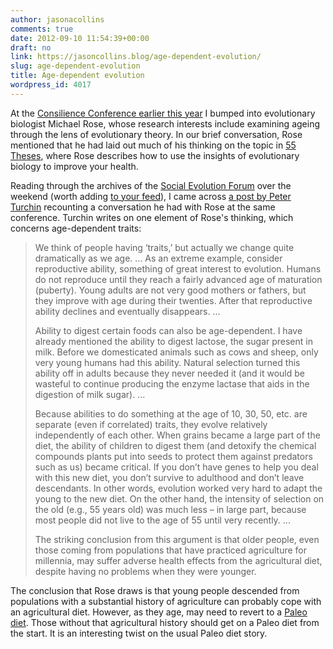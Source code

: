 ```yaml
---
author: jasonacollins
comments: true
date: 2012-09-10 11:54:39+00:00
draft: no
link: https://jasoncollins.blog/age-dependent-evolution/
slug: age-dependent-evolution
title: Age-dependent evolution
wordpress_id: 4017
---
```


At the [Consilience Conference earlier this year](https://jasoncollins.blog/consilience-conference-afterthoughts/) I bumped into evolutionary biologist Michael Rose, whose research interests include examining ageing through the lens of evolutionary theory. In our brief conversation, Rose mentioned that he had laid out much of his thinking on the topic in [55 Theses](http://55theses.org), where Rose describes how to use the insights of evolutionary biology to improve your health.

Reading through the archives of the [Social Evolution Forum](http://socialevolutionforum.com) over the weekend (worth adding [to your feed](http://socialevolutionforum.com/feed/)), I came across [a post by Peter Turchin](http://socialevolutionforum.com/2012/05/17/the-dark-side-of-cultural-evolution-2/) recounting a conversation he had with Rose at the same conference. Turchin writes on one element of Rose's thinking, which concerns age-dependent traits:


<blockquote>We think of people having ‘traits,’ but actually we change quite dramatically as we age. ... As an extreme example, consider reproductive ability, something of great interest to evolution. Humans do not reproduce until they reach a fairly advanced age of maturation (puberty). Young adults are not very good mothers or fathers, but they improve with age during their twenties. After that reproductive ability declines and eventually disappears. ...

Ability to digest certain foods can also be age-dependent. I have already mentioned the ability to digest lactose, the sugar present in milk. Before we domesticated animals such as cows and sheep, only very young humans had this ability. Natural selection turned this ability off in adults because they never needed it (and it would be wasteful to continue producing the enzyme lactase that aids in the digestion of milk sugar). ...

Because abilities to do something at the age of 10, 30, 50, etc. are separate (even if correlated) traits, they evolve relatively independently of each other. When grains became a large part of the diet, the ability of children to digest them (and detoxify the chemical compounds plants put into seeds to protect them against predators such as us) became critical. If you don’t have genes to help you deal with this new diet, you don’t survive to adulthood and don’t leave descendants. In other words, evolution worked very hard to adapt the young to the new diet. On the other hand, the intensity of selection on the old (e.g., 55 years old) was much less – in large part, because most people did not live to the age of 55 until very recently. ...

The striking conclusion from this argument is that older people, even those coming from populations that have practiced agriculture for millennia, may suffer adverse health effects from the agricultural diet, despite having no problems when they were younger.</blockquote>


The conclusion that Rose draws is that young people descended from populations with a substantial history of agriculture can probably cope with an agricultural diet. However, as they age, may need to revert to a [Paleo diet](https://jasoncollins.blog/not-quite-paleo/). Those without that agricultural history should get on a Paleo diet from the start. It is an interesting twist on the usual Paleo diet story.
